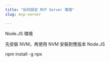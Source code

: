 ```yaml
---
title: "如何設定 MCP Server 環境"
slug: mcp-server

---
```


Node.JS 環境

先安裝 NVM，再使用 NVM 安裝對應版本 Node.JS

npm install -g npx